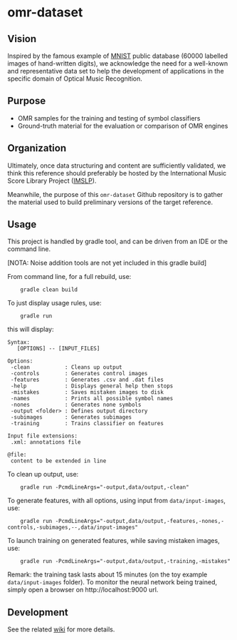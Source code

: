 # omr-dataset

## Vision

Inspired by the famous example of [MNIST][1] public database (60000 labelled images of hand-written digits), we acknowledge the need for a well-known and representative data set to help the development of applications in the specific domain of Optical Music Recognition.

## Purpose

+ OMR samples for the training and testing of symbol classifiers
+ Ground-truth material for the evaluation or comparison of OMR engines

## Organization

Ultimately, once data structuring and content are sufficiently validated, we think this reference should preferably be hosted by the International Music Score Library Project ([IMSLP][2]). 

Meanwhile, the purpose of this `omr-dataset` Github repository is to gather the material used to build preliminary versions of the target reference.

## Usage

This project is handled by gradle tool, and can be driven from an IDE or the command line.

\[NOTA: Noise addition tools are not yet included in this gradle build\]

From command line, for a full rebuild, use:

```
    gradle clean build
```

To just display usage rules, use:

```
    gradle run
```   

this will display:  


    Syntax:
       [OPTIONS] -- [INPUT_FILES]

    Options:
     -clean           : Cleans up output
     -controls        : Generates control images
     -features        : Generates .csv and .dat files
     -help            : Displays general help then stops
     -mistakes        : Saves mistaken images to disk
     -names           : Prints all possible symbol names
     -nones           : Generates none symbols
     -output <folder> : Defines output directory
     -subimages       : Generates subimages
     -training        : Trains classifier on features

    Input file extensions:
     .xml: annotations file

    @file:
     content to be extended in line


To clean up output, use:
```
    gradle run -PcmdLineArgs="-output,data/output,-clean"
```

To generate features, with all options, using input from `data/input-images`, use:
```
    gradle run -PcmdLineArgs="-output,data/output,-features,-nones,-controls,-subimages,--,data/input-images"
```

To launch training on generated features, while saving mistaken images, use:
```
    gradle run -PcmdLineArgs="-output,data/output,-training,-mistakes"
```

Remark: the training task lasts about 15 minutes (on the toy example `data/input-images` folder).
To monitor the neural network being trained, simply open a browser on http://localhost:9000 url.

## Development

See the related [wiki][3] for more details.

[1]: http://yann.lecun.com/exdb/mnist/
[2]: http://imslp.org/
[3]: https://github.com/Audiveris/omr-dataset/wiki
